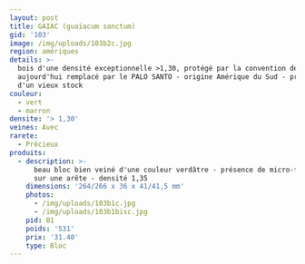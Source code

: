 ```yaml
---
layout: post
title: GAIAC (guaïacum sanctum)
gid: '103'
image: /img/uploads/103b2c.jpg
region: amériques
details: >-
  bois d'une densité exceptionnelle >1,30, protégé par la convention de CITES,
  aujourd'hui remplacé par le PALO SANTO - origine Amérique du Sud - provenance
  d'un vieux stock
couleur:
  - vert
  - marron
densite: '> 1,30'
veines: Avec
rarete:
  - Précieux
produits:
  - description: >-
      beau bloc bien veiné d'une couleur verdâtre - présence de micro-fissures
      sur une arête - densité 1,35
    dimensions: '264/266 x 36 x 41/41,5 mm'
    photos:
      - /img/uploads/103b1c.jpg
      - /img/uploads/103b1bisc.jpg
    pid: B1
    poids: '531'
    prix: '31.40'
    type: Bloc
---
```


